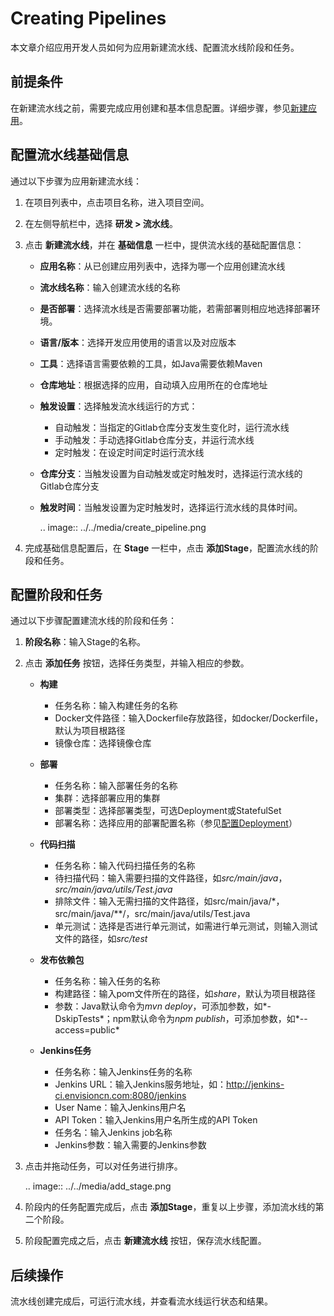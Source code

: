 # Creating Pipelines

本文章介绍应用开发人员如何为应用新建流水线、配置流水线阶段和任务。

## 前提条件

在新建流水线之前，需要完成应用创建和基本信息配置。详细步骤，参见[新建应用](../admin/managing_app#newapp)。

## 配置流水线基础信息

通过以下步骤为应用新建流水线：

1. 在项目列表中，点击项目名称，进入项目空间。

2. 在左侧导航栏中，选择 **研发 > 流水线**。

3. 点击 **新建流水线**，并在 **基础信息** 一栏中，提供流水线的基础配置信息：

   - **应用名称**：从已创建应用列表中，选择为哪一个应用创建流水线

   - **流水线名称**：输入创建流水线的名称

   - **是否部署**：选择流水线是否需要部署功能，若需部署则相应地选择部署环境。

   - **语言/版本**：选择开发应用使用的语言以及对应版本

   - **工具**：选择语言需要依赖的工具，如Java需要依赖Maven

   - **仓库地址**：根据选择的应用，自动填入应用所在的仓库地址

   - **触发设置**：选择触发流水线运行的方式：
     - 自动触发：当指定的Gitlab仓库分支发生变化时，运行流水线
     - 手动触发：手动选择Gitlab仓库分支，并运行流水线
     - 定时触发：在设定时间定时运行流水线

   - **仓库分支**：当触发设置为自动触发或定时触发时，选择运行流水线的Gitlab仓库分支

   - **触发时间**：当触发设置为定时触发时，选择运行流水线的具体时间。

     .. image:: ../../media/create_pipeline.png

4. 完成基础信息配置后，在 **Stage** 一栏中，点击 **添加Stage**，配置流水线的阶段和任务。


## 配置阶段和任务

通过以下步骤配置建流水线的阶段和任务：

1. **阶段名称**：输入Stage的名称。

2. 点击 **添加任务** 按钮，选择任务类型，并输入相应的参数。

   - **构建**
     - 任务名称：输入构建任务的名称
     - Docker文件路径：输入Dockerfile存放路径，如docker/Dockerfile，默认为项目根路径
     - 镜像仓库：选择镜像仓库
   - **部署**
     - 任务名称：输入部署任务的名称
     - 集群：选择部署应用的集群
     - 部署类型：选择部署类型，可选Deployment或StatefulSet
     - 部署名称：选择应用的部署配置名称（参见[配置Deployment](../container/configuring_deployment)）

   - **代码扫描**
     - 任务名称：输入代码扫描任务的名称
     - 待扫描代码：输入需要扫描的文件路径，如*src/main/java*，*src/main/java/utils/Test.java*
     - 排除文件：输入无需扫描的文件路径，如src/main/java/*，src/main/java/**/，src/main/java/utils/Test.java
     - 单元测试：选择是否进行单元测试，如需进行单元测试，则输入测试文件的路径，如*src/test*
   - **发布依赖包**
     - 任务名称：输入任务的名称
     - 构建路径：输入pom文件所在的路径，如*share*，默认为项目根路径
     - 参数：Java默认命令为*mvn deploy*，可添加参数，如*-DskipTests*；npm默认命令为*npm*
       *publish*，可添加参数，如*--access=public*

   - **Jenkins任务**
     - 任务名称：输入Jenkins任务的名称
     - Jenkins URL：输入Jenkins服务地址，如：<http://jenkins-ci.envisioncn.com:8080/jenkins>
     - User Name：输入Jenkins用户名
     - API Token：输入Jenkins用户名所生成的API Token
     - 任务名：输入Jenkins job名称
     - Jenkins参数：输入需要的Jenkins参数

3. 点击并拖动任务，可以对任务进行排序。

   .. image:: ../../media/add_stage.png

4. 阶段内的任务配置完成后，点击 **添加Stage**，重复以上步骤，添加流水线的第二个阶段。

5. 阶段配置完成之后，点击 **新建流水线** 按钮，保存流水线配置。

## 后续操作

流水线创建完成后，可运行流水线，并查看流水线运行状态和结果。

<!--end-->
